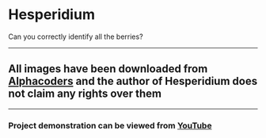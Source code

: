 # Hesperidium
Can you correctly identify all the berries? 

---
## All images have been downloaded from [Alphacoders](https://www.alphacoders.com/) and the author of Hesperidium does not claim any rights over them
---

### Project demonstration can be viewed from [YouTube](https://youtu.be/brHzbooqJy0)
